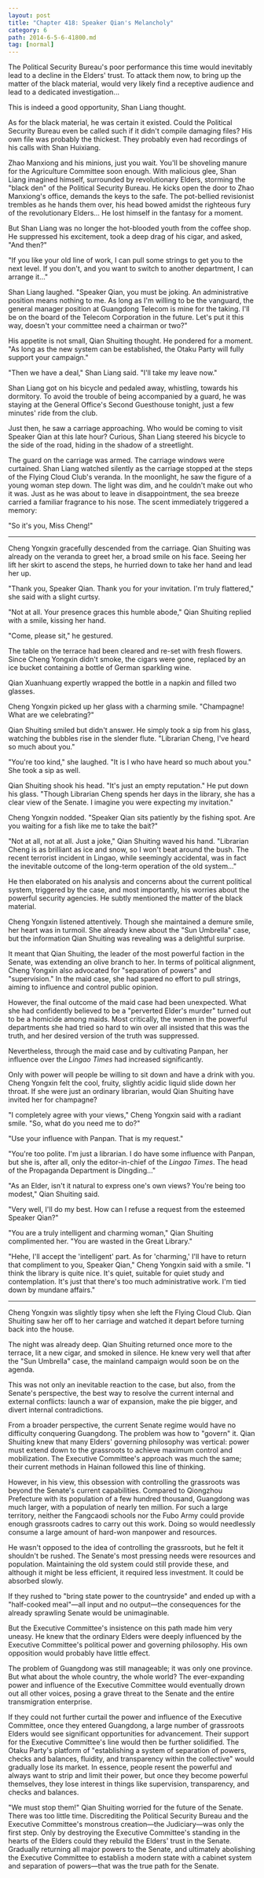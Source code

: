 ```yaml
---
layout: post
title: "Chapter 418: Speaker Qian's Melancholy"
category: 6
path: 2014-6-5-6-41800.md
tag: [normal]
---
```


The Political Security Bureau's poor performance this time would inevitably lead to a decline in the Elders' trust. To attack them now, to bring up the matter of the black material, would very likely find a receptive audience and lead to a dedicated investigation...

This is indeed a good opportunity, Shan Liang thought.

As for the black material, he was certain it existed. Could the Political Security Bureau even be called such if it didn't compile damaging files? His own file was probably the thickest. They probably even had recordings of his calls with Shan Huixiang.

Zhao Manxiong and his minions, just you wait. You'll be shoveling manure for the Agriculture Committee soon enough. With malicious glee, Shan Liang imagined himself, surrounded by revolutionary Elders, storming the "black den" of the Political Security Bureau. He kicks open the door to Zhao Manxiong's office, demands the keys to the safe. The pot-bellied revisionist trembles as he hands them over, his head bowed amidst the righteous fury of the revolutionary Elders... He lost himself in the fantasy for a moment.

But Shan Liang was no longer the hot-blooded youth from the coffee shop. He suppressed his excitement, took a deep drag of his cigar, and asked, "And then?"

"If you like your old line of work, I can pull some strings to get you to the next level. If you don't, and you want to switch to another department, I can arrange it..."

Shan Liang laughed. "Speaker Qian, you must be joking. An administrative position means nothing to me. As long as I'm willing to be the vanguard, the general manager position at Guangdong Telecom is mine for the taking. I'll be on the board of the Telecom Corporation in the future. Let's put it this way, doesn't your committee need a chairman or two?"

His appetite is not small, Qian Shuiting thought. He pondered for a moment. "As long as the new system can be established, the Otaku Party will fully support your campaign."

"Then we have a deal," Shan Liang said. "I'll take my leave now."

Shan Liang got on his bicycle and pedaled away, whistling, towards his dormitory. To avoid the trouble of being accompanied by a guard, he was staying at the General Office's Second Guesthouse tonight, just a few minutes' ride from the club.

Just then, he saw a carriage approaching. Who would be coming to visit Speaker Qian at this late hour? Curious, Shan Liang steered his bicycle to the side of the road, hiding in the shadow of a streetlight.

The guard on the carriage was armed. The carriage windows were curtained. Shan Liang watched silently as the carriage stopped at the steps of the Flying Cloud Club's veranda. In the moonlight, he saw the figure of a young woman step down. The light was dim, and he couldn't make out who it was. Just as he was about to leave in disappointment, the sea breeze carried a familiar fragrance to his nose. The scent immediately triggered a memory:

"So it's you, Miss Cheng!"

***

Cheng Yongxin gracefully descended from the carriage. Qian Shuiting was already on the veranda to greet her, a broad smile on his face. Seeing her lift her skirt to ascend the steps, he hurried down to take her hand and lead her up.

"Thank you, Speaker Qian. Thank you for your invitation. I'm truly flattered," she said with a slight curtsy.

"Not at all. Your presence graces this humble abode," Qian Shuiting replied with a smile, kissing her hand.

"Come, please sit," he gestured.

The table on the terrace had been cleared and re-set with fresh flowers. Since Cheng Yongxin didn't smoke, the cigars were gone, replaced by an ice bucket containing a bottle of German sparkling wine.

Qian Xuanhuang expertly wrapped the bottle in a napkin and filled two glasses.

Cheng Yongxin picked up her glass with a charming smile. "Champagne! What are we celebrating?"

Qian Shuiting smiled but didn't answer. He simply took a sip from his glass, watching the bubbles rise in the slender flute. "Librarian Cheng, I've heard so much about you."

"You're too kind," she laughed. "It is I who have heard so much about you." She took a sip as well.

Qian Shuiting shook his head. "It's just an empty reputation." He put down his glass. "Though Librarian Cheng spends her days in the library, she has a clear view of the Senate. I imagine you were expecting my invitation."

Cheng Yongxin nodded. "Speaker Qian sits patiently by the fishing spot. Are you waiting for a fish like me to take the bait?"

"Not at all, not at all. Just a joke," Qian Shuiting waved his hand. "Librarian Cheng is as brilliant as ice and snow, so I won't beat around the bush. The recent terrorist incident in Lingao, while seemingly accidental, was in fact the inevitable outcome of the long-term operation of the old system..."

He then elaborated on his analysis and concerns about the current political system, triggered by the case, and most importantly, his worries about the powerful security agencies. He subtly mentioned the matter of the black material.

Cheng Yongxin listened attentively. Though she maintained a demure smile, her heart was in turmoil. She already knew about the "Sun Umbrella" case, but the information Qian Shuiting was revealing was a delightful surprise.

It meant that Qian Shuiting, the leader of the most powerful faction in the Senate, was extending an olive branch to her. In terms of political alignment, Cheng Yongxin also advocated for "separation of powers" and "supervision." In the maid case, she had spared no effort to pull strings, aiming to influence and control public opinion.

However, the final outcome of the maid case had been unexpected. What she had confidently believed to be a "perverted Elder's murder" turned out to be a homicide among maids. Most critically, the women in the powerful departments she had tried so hard to win over all insisted that this was the truth, and her desired version of the truth was suppressed.

Nevertheless, through the maid case and by cultivating Panpan, her influence over the *Lingao Times* had increased significantly.

Only with power will people be willing to sit down and have a drink with you. Cheng Yongxin felt the cool, fruity, slightly acidic liquid slide down her throat. If she were just an ordinary librarian, would Qian Shuiting have invited her for champagne?

"I completely agree with your views," Cheng Yongxin said with a radiant smile. "So, what do you need me to do?"

"Use your influence with Panpan. That is my request."

"You're too polite. I'm just a librarian. I do have some influence with Panpan, but she is, after all, only the editor-in-chief of the *Lingao Times*. The head of the Propaganda Department is Dingding..."

"As an Elder, isn't it natural to express one's own views? You're being too modest," Qian Shuiting said.

"Very well, I'll do my best. How can I refuse a request from the esteemed Speaker Qian?"

"You are a truly intelligent and charming woman," Qian Shuiting complimented her. "You are wasted in the Great Library."

"Hehe, I'll accept the 'intelligent' part. As for 'charming,' I'll have to return that compliment to you, Speaker Qian," Cheng Yongxin said with a smile. "I think the library is quite nice. It's quiet, suitable for quiet study and contemplation. It's just that there's too much administrative work. I'm tied down by mundane affairs."

***

Cheng Yongxin was slightly tipsy when she left the Flying Cloud Club. Qian Shuiting saw her off to her carriage and watched it depart before turning back into the house.

The night was already deep. Qian Shuiting returned once more to the terrace, lit a new cigar, and smoked in silence. He knew very well that after the "Sun Umbrella" case, the mainland campaign would soon be on the agenda.

This was not only an inevitable reaction to the case, but also, from the Senate's perspective, the best way to resolve the current internal and external conflicts: launch a war of expansion, make the pie bigger, and divert internal contradictions.

From a broader perspective, the current Senate regime would have no difficulty conquering Guangdong. The problem was how to "govern" it. Qian Shuiting knew that many Elders' governing philosophy was vertical: power must extend down to the grassroots to achieve maximum control and mobilization. The Executive Committee's approach was much the same; their current methods in Hainan followed this line of thinking.

However, in his view, this obsession with controlling the grassroots was beyond the Senate's current capabilities. Compared to Qiongzhou Prefecture with its population of a few hundred thousand, Guangdong was much larger, with a population of nearly ten million. For such a large territory, neither the Fangcaodi schools nor the Fubo Army could provide enough grassroots cadres to carry out this work. Doing so would needlessly consume a large amount of hard-won manpower and resources.

He wasn't opposed to the idea of controlling the grassroots, but he felt it shouldn't be rushed. The Senate's most pressing needs were resources and population. Maintaining the old system could still provide these, and although it might be less efficient, it required less investment. It could be absorbed slowly.

If they rushed to "bring state power to the countryside" and ended up with a "half-cooked meal"—all input and no output—the consequences for the already sprawling Senate would be unimaginable.

But the Executive Committee's insistence on this path made him very uneasy. He knew that the ordinary Elders were deeply influenced by the Executive Committee's political power and governing philosophy. His own opposition would probably have little effect.

The problem of Guangdong was still manageable; it was only one province. But what about the whole country, the whole world? The ever-expanding power and influence of the Executive Committee would eventually drown out all other voices, posing a grave threat to the Senate and the entire transmigration enterprise.

If they could not further curtail the power and influence of the Executive Committee, once they entered Guangdong, a large number of grassroots Elders would see significant opportunities for advancement. Their support for the Executive Committee's line would then be further solidified. The Otaku Party's platform of "establishing a system of separation of powers, checks and balances, fluidity, and transparency within the collective" would gradually lose its market. In essence, people resent the powerful and always want to strip and limit their power, but once they become powerful themselves, they lose interest in things like supervision, transparency, and checks and balances.

"We must stop them!" Qian Shuiting worried for the future of the Senate. There was too little time. Discrediting the Political Security Bureau and the Executive Committee's monstrous creation—the Judiciary—was only the first step. Only by destroying the Executive Committee's standing in the hearts of the Elders could they rebuild the Elders' trust in the Senate. Gradually returning all major powers to the Senate, and ultimately abolishing the Executive Committee to establish a modern state with a cabinet system and separation of powers—that was the true path for the Senate.